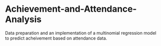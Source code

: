 # Achievement-and-Attendance-Analysis

Data preparation and an implementation of a multinomial regression model to predict acheivement based on attendance data.

